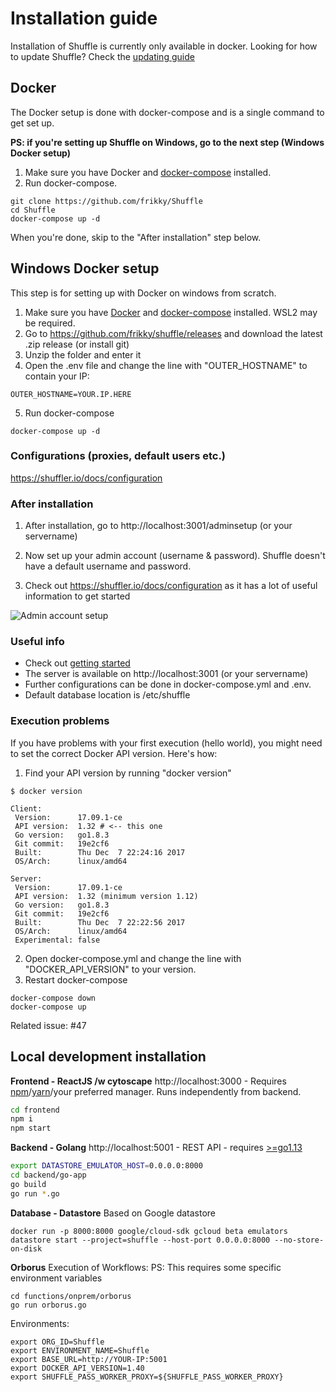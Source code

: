 # Installation guide
Installation of Shuffle is currently only available in docker. Looking for how to update Shuffle? Check the [updating guide](https://shuffler.io/docs/configuration#updating_shuffle)

## Docker
The Docker setup is done with docker-compose and is a single command to get set up.

**PS: if you're setting up Shuffle on Windows, go to the next step (Windows Docker setup)**

1. Make sure you have Docker and [docker-compose](https://docs.docker.com/compose/install/) installed.
2. Run docker-compose.
```
git clone https://github.com/frikky/Shuffle
cd Shuffle
docker-compose up -d
```

When you're done, skip to the "After installation" step below.

## Windows Docker setup 
This step is for setting up with Docker on windows from scratch.

1. Make sure you have [Docker](https://docs.docker.com/docker-for-windows/install/) and [docker-compose](https://docs.docker.com/compose/install/) installed. WSL2 may be required.
2. Go to https://github.com/frikky/shuffle/releases and download the latest .zip release (or install git)
3. Unzip the folder and enter it
4. Open the .env file and change the line with "OUTER_HOSTNAME" to contain your IP:
```
OUTER_HOSTNAME=YOUR.IP.HERE
```
5. Run docker-compose
```
docker-compose up -d
```

### Configurations (proxies, default users etc.)
https://shuffler.io/docs/configuration

### After installation 
1. After installation, go to http://localhost:3001/adminsetup (or your servername)

2. Now set up your admin account (username & password). Shuffle doesn't have a default username and password.
3. Check out https://shuffler.io/docs/configuration as it has a lot of useful information to get started

![Admin account setup](https://github.com/frikky/Shuffle/blob/master/frontend/src/assets/img/shuffle_adminaccount.png)

### Useful info
* Check out [getting started](https://shuffler.io/docs/getting_started)
* The server is available on http://localhost:3001 (or your servername)
* Further configurations can be done in docker-compose.yml and .env.
* Default database location is /etc/shuffle

### Execution problems
If you have problems with your first execution (hello world), you might need to set the correct Docker API version. Here's how:

1. Find your API version by running "docker version"
```
$ docker version

Client:
 Version:      17.09.1-ce
 API version:  1.32 # <-- this one
 Go version:   go1.8.3
 Git commit:   19e2cf6
 Built:        Thu Dec  7 22:24:16 2017
 OS/Arch:      linux/amd64

Server:
 Version:      17.09.1-ce
 API version:  1.32 (minimum version 1.12)
 Go version:   go1.8.3
 Git commit:   19e2cf6
 Built:        Thu Dec  7 22:22:56 2017
 OS/Arch:      linux/amd64
 Experimental: false
```

2. Open docker-compose.yml and change the line with "DOCKER_API_VERSION" to your version.
3. Restart docker-compose
```
docker-compose down
docker-compose up
```

Related issue: #47

## Local development installation 
**Frontend - ReactJS /w cytoscape**
http://localhost:3000 - Requires [npm](https://nodejs.org/en/download/)/[yarn](https://yarnpkg.com/lang/en/docs/install/#debian-stable)/your preferred manager. Runs independently from backend. 
```bash
cd frontend
npm i
npm start
```

**Backend - Golang**
http://localhost:5001 - REST API - requires [>=go1.13](https://golang.org/dl/) 
```bash
export DATASTORE_EMULATOR_HOST=0.0.0.0:8000
cd backend/go-app
go build
go run *.go
```

**Database - Datastore**
Based on Google datastore
```
docker run -p 8000:8000 google/cloud-sdk gcloud beta emulators datastore start --project=shuffle --host-port 0.0.0.0:8000 --no-store-on-disk
```

**Orborus**
Execution of Workflows:
PS: This requires some specific environment variables 
```
cd functions/onprem/orborus
go run orborus.go
```
Environments:
```
export ORG_ID=Shuffle
export ENVIRONMENT_NAME=Shuffle
export BASE_URL=http://YOUR-IP:5001
export DOCKER_API_VERSION=1.40
export SHUFFLE_PASS_WORKER_PROXY=${SHUFFLE_PASS_WORKER_PROXY}
```


